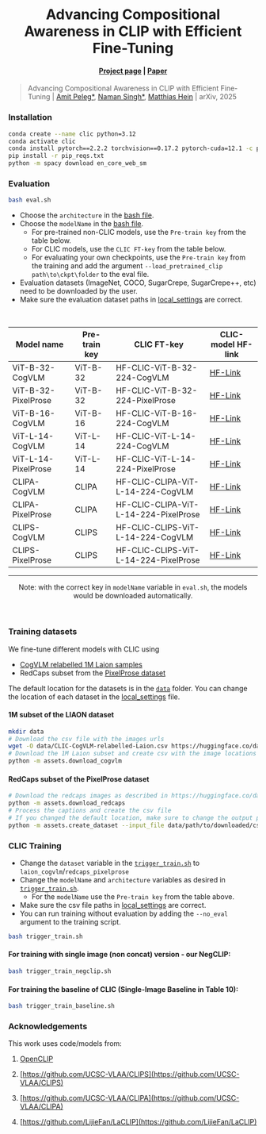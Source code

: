 <div align="center">

# Advancing Compositional Awareness in CLIP with Efficient Fine-Tuning
	
#### [Project page](https://clic-compositional-clip.github.io/) | [Paper](https://arxiv.org/abs/***) 

</div>

> Advancing Compositional Awareness in CLIP with Efficient Fine-Tuning |
> [Amit Peleg*](mailto:amit.peleg@uni-tuebingen.de), [Naman Singh*](mailto:naman-deep.singh@uni-tuebingen.de), [Matthias Hein](https://uni-tuebingen.de/fakultaeten/mathematisch-naturwissenschaftliche-fakultaet/fachbereiche/informatik/lehrstuehle/maschinelles-lernen/team/prof-dr-matthias-hein/) |
> arXiv, 2025

### Installation

``` bash
conda create --name clic python=3.12
conda activate clic
conda install pytorch==2.2.2 torchvision==0.17.2 pytorch-cuda=12.1 -c pytorch -c nvidia
pip install -r pip_reqs.txt
python -m spacy download en_core_web_sm
```
### Evaluation

```bash
bash eval.sh
```
- Choose the `architecture` in the [bash file](eval.sh).
- Choose the `modelName` in the [bash file](eval.sh).
  - For pre-trained non-CLIC models,  use the `Pre-train key` from the table below.
  - For CLIC models, use the `CLIC FT-key` from the table below.
  - For evaluating your own checkpoints, use the `Pre-train key` from the training and add the argument `--load_pretrained_clip path\to\ckpt\folder` to the eval file.
- Evaluation datasets (ImageNet, COCO, SugarCrepe, SugarCrepe++, etc) need to be downloaded by the user.
- Make sure the evaluation dataset paths in [local_settings](/local_setting.py) are correct.


<br>

<div align="center">
	
| Model name              | Pre-train key    | CLIC FT-key | CLIC-model HF-link                             |
|-------------------------|------------|-------------------------|-------------------------------------------|
ViT-B-32-CogVLM  | ViT-B-32 |HF-CLIC-ViT-B-32-224-CogVLM | [HF-Link](https://huggingface.co/nmndeep/CLIC-ViT-B-32-224-CogVLM) |
ViT-B-32-PixelProse  | ViT-B-32 |HF-CLIC-ViT-B-32-224-PixelProse| [HF-Link](https://huggingface.co/nmndeep/CLIC-ViT-B-32-224-PixelProse) |
ViT-B-16-CogVLM  | ViT-B-16 |HF-CLIC-ViT-B-16-224-CogVLM| [HF-Link](https://huggingface.co/nmndeep/CLIC-ViT-B-16-224-CogVLM) |
ViT-L-14-CogVLM  | ViT-L-14 |HF-CLIC-ViT-L-14-224-CogVLM| [HF-Link](https://huggingface.co/nmndeep/CLIC-ViT-L-14-224-CogVLM) |
ViT-L-14-PixelProse  | ViT-L-14 |HF-CLIC-ViT-L-14-224-PixelProse| [HF-Link](https://huggingface.co/nmndeep/CLIC-ViT-L-14-224-PixelProse) |
CLIPA-CogVLM  | CLIPA |HF-CLIC-CLIPA-ViT-L-14-224-CogVLM| [HF-Link](https://huggingface.co/nmndeep/CLIC-CLIPA-ViT-L-14-224-CogVLM) |
CLIPA-PixelProse  | CLIPA |HF-CLIC-CLIPA-ViT-L-14-224-PixelProse| [HF-Link](https://huggingface.co/nmndeep/CLIC-CLIPA-ViT-L-14-224-PixelProse) |
CLIPS-CogVLM  | CLIPS |HF-CLIC-CLIPS-ViT-L-14-224-CogVLM| [HF-Link](https://huggingface.co/nmndeep/CLIC-CLIPS-ViT-L-14-224-CogVLM) |
CLIPS-PixelProse  | CLIPS |HF-CLIC-CLIPS-ViT-L-14-224-PixelProse| [HF-Link](https://huggingface.co/nmndeep/CLIC-CLIPS-ViT-L-14-224-PixelProse) |
-------------------------------------------------------------------------------------------------
Note: with the correct key in `modelName` variable in `eval.sh`, the models would be downloaded automatically. 

</div>

<br>

### Training datasets
We fine-tune different models with CLIC using 

-  [CogVLM relabelled 1M Laion samples](https://huggingface.co/datasets/nmndeep/CLIC-CogVLM-relabelled-Laion)
-  RedCaps subset from the [PixelProse dataset](https://huggingface.co/datasets/tomg-group-umd/pixelprose)

The default location for the datasets is in the [`data`](data) folder. 
You can change the location of each dataset in the [local_settings](local_setting.py) file.

#### 1M subset of the LIAON dataset
```bash
mkdir data
# Download the csv file with the images urls
wget -O data/CLIC-CogVLM-relabelled-Laion.csv https://huggingface.co/datasets/nmndeep/CLIC-CogVLM-relabelled-Laion 
# Download the 1M Laion subset and create csv with the image locations
python -m assets.download_cogvlm
```
#### RedCaps subset of the PixelProse dataset
```bash
# Download the redcaps images as described in https://huggingface.co/datasets/tomg-group-umd/pixelprose
python -m assets.download_redcaps
# Process the captions and create the csv file
# If you changed the default location, make sure to change the output path argument as well
python -m assets.create_dataset --input_file data/path/to/downloaded/csv/file.csv --output_file data/redcaps_pixelprose/redcaps_pixelprose.csv
```

### CLIC Training

- Change the `dataset` variable in the [`trigger_train.sh`](trigger_train.sh) to `laion_cogvlm`/`redcaps_pixelprose`
- Change the `modelName` and `architecture` variables as desired in [`trigger_train.sh`](trigger_train.sh).
  - For the `modelName` use the `Pre-train key` from the table above.
- Make sure the csv file paths in [local_settings](/local_setting.py) are correct.
- You can run training without evaluation by adding the `--no_eval` argument to the training script.

```bash
bash trigger_train.sh
```

#### For training with single image (non concat) version - our NegCLIP:
```bash
bash trigger_train_negclip.sh
```

#### For training the baseline of CLIC (Single-Image Baseline in Table 10):
```bash
bash trigger_train_baseline.sh
```

### Acknowledgements
This work uses code/models from:

1. [OpenCLIP](https://github.com/mlfoundations/open_clip/tree/main)

2. [https://github.com/UCSC-VLAA/CLIPS](https://github.com/UCSC-VLAA/CLIPS)

3. [https://github.com/UCSC-VLAA/CLIPA](https://github.com/UCSC-VLAA/CLIPA)

4. [https://github.com/LijieFan/LaCLIP](https://github.com/LijieFan/LaCLIP)


